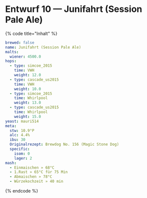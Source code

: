# Entwurf 10 — Junifahrt \(Session Pale Ale\)

{% code title="Inhalt" %}
```yaml
brewed: false
name: Junifahrt (Session Pale Ale)
malts:
  wiener: 4500.0
hops:
  - type: simcoe_2015
    time: VWH
    weight: 12.0
  - type: cascade_us2015
    time: VWH
    weight: 10.0
  - type: simcoe_2015
    time: Whirlpool
    weight: 13.0
  - type: cascade_us2015
    time: Whirlpool
    weight: 15.0
yeast: mauri514
meta:
  stw: 10.9°P
  alc: 4.4%
  ibu: 30
  Originalrezept: Brewdog No. 156 (Magic Stone Dog)
  specific:
    isom: 0
    lager: 2
mash:
  - Einmaischen » 68°C
  - 1.Rast » 65°C für 75 Min
  - Abmaischen » 78°C
  - Würzekochzeit » 40 min
```
{% endcode %}

